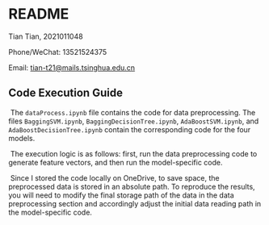 # README

Tian Tian, 2021011048

Phone/WeChat: 13521524375

Email: tian-t21@mails.tsinghua.edu.cn

## Code Execution Guide

​	The `dataProcess.ipynb` file contains the code for data preprocessing. The files `BaggingSVM.ipynb`, `BaggingDecisionTree.ipynb`, `AdaBoostSVM.ipynb`, and `AdaBoostDecisionTree.ipynb` contain the corresponding code for the four models.

​	The execution logic is as follows: first, run the data preprocessing code to generate feature vectors, and then run the model-specific code.

​	Since I stored the code locally on OneDrive, to save space, the preprocessed data is stored in an absolute path. To reproduce the results, you will need to modify the final storage path of the data in the data preprocessing section and accordingly adjust the initial data reading path in the model-specific code.
